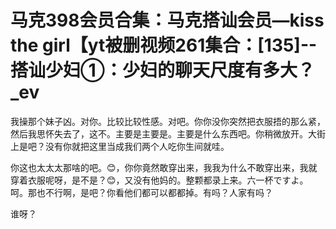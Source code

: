 # 马克398会员合集：马克搭讪会员—kiss the girl【yt被删视频261集合：[135]--搭讪少妇①：少妇的聊天尺度有多大？_ev

我操那个妹子凶。对你。比较比较性感。对吧。你你没你突然把衣服捂的那么紧，然后我思怀失去了，这不。主要是主要是。主要是什么东西吧。你稍微放开。大街上是吧？没有你就把这里当成我们两个人吃你生间就哇。

你这也太太太那啥的吧。😊，你你竟然敢穿出来，我我为什么不敢穿出来，我就穿着衣服呢呀，是不是？😊，又没有他妈的。整颗都录上来。六一杯ですよ。呵。那也不行啊，是吧？你看他们都可以都都掉。有吗？人家有吗？

谁呀？
